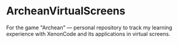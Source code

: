# ArcheanVirtualScreens
For the game "Archean" — personal repository to track my learning experience with XenonCode and its applications in virtual screens.
